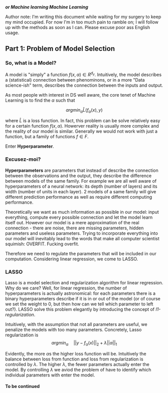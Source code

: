 # 

***or Machine learning Machine Learning***

<!-- part 1 -->

Author note: I'm writing this document while waiting for my surgery to keep my mind occupied. For now I'm in too much pain to ramble on; I will follow up with the methods as soon as I can. Please excuse poor ass English usage.

## Part 1: Problem of Model Selection

### So, what is a Model?

A model is "simply" a function $f(x,\alpha) \in R^{d_y}$. Intuitively, the model describes a (statistical) connection between phenominons, or in a more "Data science-ish" term, describes the connection between the inputs and output.

As most people with interest in DS well aware, the core tenet of Machine Learning is to find the $\alpha$ such that

$$
argmin_\alpha \hat L(f_\alpha(x),y)
$$

where $\hat L$ is a loss function. In fact, this problem can be solve relatively easy for a certain function $f(x,\alpha)$. Howerver reality is usually more complex and the reality of our model is similar. Generally we would not work with just a function, but a family of functions $f \in F$.

Enter **Hyperparameter**.

### Excusez-moi?

**Hyperparameters** are parameters that instead of describe the connection between the observations and the output, they describe the difference between models of the same family. For example we are all well aware of hyperparameters of a neural network: its depth (number of layers) and its width (number of units in each layer). 2 models of a same family will give different prediction performance as well as require different computing performance.

Theoretically we want as much information as possible in our model: input everything, compute every possible connection and let the model learn itself out. However our model is a mere approximation of the real connection - there are noise, there are missing parameters, hidden parameters and useless parameters. Trying to incorporate everything into our model will inevitably lead to the words that make all computer scientist squimish: OVERFIT. Fucking overfit.

Therefore we need to regulate the parameters that will be included in our computation. Considering linear regression, we come to LASSO.

### LASSO

Lasso is a model selection and regularization algorithm for linear regression. Why do we care? Well, for linear regression, the number of hyperparameters is actually astronomical: for each parameters there is a binary hyperparameters describe if it is in or out of the model (or of course we set the weight to 0, but then how can we tell which parameter to left out?). LASSO solve this problem elegantly by introducing the concept of *l1-regularization*. 

Intuitively, with the assumption that not all parameters are useful, we penalize the models with too many parameters. Concretely, Lasso regularization is
$$
argmin_\alpha \quad ||y - f_\alpha(x)||_2 + \lambda||\alpha||_1
$$

Evidently, the more $\alpha$s the higher loss function will be. Intuitively the balance between loss from function and loss from regularization is controlled by $\lambda$. The higher $\lambda$, the fewer parameters actually enter the model. By controlling $\lambda$ we aviod the problem of have to identify which individual parameters with enter the model.

#### To be continued
